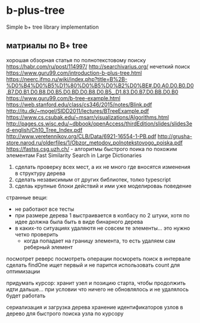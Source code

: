 # b-plus-tree

Simple b+ tree library implementation

## матриалы по B+ tree

хорошая обзорная статья по полнотекстовому поиску https://habr.com/ru/post/114997/
http://searchivarius.org/ нечеткий поиск
https://www.guru99.com/introduction-b-plus-tree.html
https://neerc.ifmo.ru/wiki/index.php?title=B%2B-%D0%B4%D0%B5%D1%80%D0%B5%D0%B2%D0%BE#.D0.A0.D0.B0.D0.B7.D0.B1.D0.B8.D0.B5.D0.BD.D0.B8.D0.B5_.D1.83.D0.B7.D0.BB.D0.B0
https://www.guru99.com/b-tree-example.html
https://web.stanford.edu/class/cs346/2015/notes/Blink.pdf
http://itu.dk/~mogel/SIDD2011/lectures/BTreeExample.pdf
https://www.cs.csubak.edu/~msarr/visualizations/Algorithms.html
http://pages.cs.wisc.edu/~dbbook/openAccess/thirdEdition/slides/slides3ed-english/Ch10_Tree_Index.pdf
http://www.veretennikov.org/CLB/Data/6921-16554-1-PB.pdf
http://grusha-store.narod.ru/olderfiles/1/Obzor_metodov_polnotekstovogo_poiska.pdf
https://fastss.csg.uzh.ch/ - алгоритмы быстрого поика по похожим элементам Fast Similarity Search in Large Dictionaries


1. сделать проверку всех мест, а их не много где вносятся изменения в структуру дерева
2. сделать независимым от других библиотек, толко typescript
3. сделаь крупные блоки действий и ими уже моделироваь поведение

странные вещи:
- не работают все тесты
- при размере дерева 1 выстраивается в колбасу по 2 штуки, хотя по идее должна была быть в виде бинарного дерева
- в каких-то ситуациях удаляютя не совсем те элементы... это нужно четко проверить
  - когда попадает на границу элемента, то есть удаляем сам реберный элемент


посмотрет реверс
посмотреть операции
посмореть поиск в интервале
сделать findOne ищет первый и не парится
использовать count для оптимизации

придумать курсор: хранит узел и позицию старта, чтобы продолжить идти дальше... при условии что ничего не обновлялось и не удалялось будет работать

сериализация и загрузка дерева
хранение идентификаторов узлов в дерево для быстрого поиска узла по курсору
